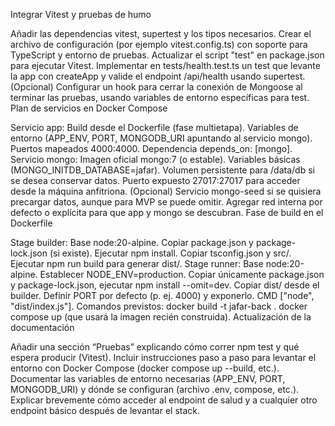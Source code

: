 Integrar Vitest y pruebas de humo

Añadir las dependencias vitest, supertest y los tipos necesarios.
Crear el archivo de configuración (por ejemplo vitest.config.ts) con soporte para TypeScript y entorno de pruebas.
Actualizar el script "test" en package.json para ejecutar Vitest.
Implementar en tests/health.test.ts un test que levante la app con createApp y valide el endpoint /api/health usando supertest.
(Opcional) Configurar un hook para cerrar la conexión de Mongoose al terminar las pruebas, usando variables de entorno específicas para test.
Plan de servicios en Docker Compose

Servicio app:
Build desde el Dockerfile (fase multietapa).
Variables de entorno (APP_ENV, PORT, MONGODB_URI apuntando al servicio mongo).
Puertos mapeados 4000:4000.
Dependencia depends_on: [mongo].
Servicio mongo:
Imagen oficial mongo:7 (o estable).
Variables básicas (MONGO_INITDB_DATABASE=jafar).
Volumen persistente para /data/db si se desea conservar datos.
Puerto expuesto 27017:27017 para acceder desde la máquina anfitriona.
(Opcional) Servicio mongo-seed si se quisiera precargar datos, aunque para MVP se puede omitir.
Agregar red interna por defecto o explícita para que app y mongo se descubran.
Fase de build en el Dockerfile

Stage builder:
Base node:20-alpine.
Copiar package.json y package-lock.json (si existe).
Ejecutar npm install.
Copiar tsconfig.json y src/.
Ejecutar npm run build para generar dist/.
Stage runner:
Base node:20-alpine.
Establecer NODE_ENV=production.
Copiar únicamente package.json y package-lock.json, ejecutar npm install --omit=dev.
Copiar dist/ desde el builder.
Definir PORT por defecto (p. ej. 4000) y exponerlo.
CMD ["node", "dist/index.js"].
Comandos previstos:
docker build -t jafar-back .
docker compose up (que usará la imagen recién construida).
Actualización de la documentación

Añadir una sección “Pruebas” explicando cómo correr npm test y qué espera producir (Vitest).
Incluir instrucciones paso a paso para levantar el entorno con Docker Compose (docker compose up --build, etc.).
Documentar las variables de entorno necesarias (APP_ENV, PORT, MONGODB_URI) y dónde se configuran (archivo .env, compose, etc.).
Explicar brevemente cómo acceder al endpoint de salud y a cualquier otro endpoint básico después de levantar el stack.